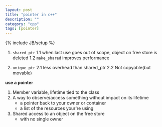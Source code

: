 ```yaml
---
layout: post
title: "pointer in c++"
description: ""
category: "cpp"
tags: [pointer]
---
```

{% include JB/setup %}

1. `shared_ptr`
1.1 when last use goes out of scope, object on free store is deleted
1.2 `make_shared` improves performance

2. `unique_ptr`
2.1 less overhead than shared_ptr
2.2 Not copyable(but movable)


**use a pointer**
1. Member variable, lifetime tied to the class
2. A way to observe/access something without impact on its lifetime
	- a pointer back to your owner or container
	- a list of the resources your're using
3. Shared access to an object on the free store
	- with no single owner
